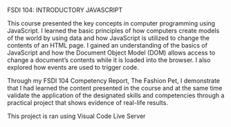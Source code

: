 FSDI 104: INTRODUCTORY JAVASCRIPT

This course presented the key concepts in computer programming using JavaScript. I learned the basic principles of how computers create models of the world by using data and how JavaScript is utilized to change the contents of an HTML page. I gained an understanding of the basics of JavaScript and how the Document Object Model (DOM) allows access to change a document’s contents while it is loaded into the browser. I also explored how events are used to trigger code. 

Through my FSDI 104 Competency Report, The Fashion Pet,  I demonstrate that I had learned the content presented in the course and at the same time validate the application of the designated skills and competencies through a practical project that shows evidence of real-life results.  

This project is ran using Visual Code Live Server
